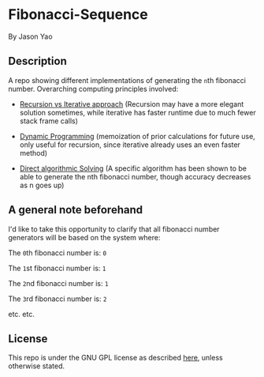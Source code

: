 # Fibonacci-Sequence
By Jason Yao

## Description
A repo showing different implementations of generating the `n`th fibonacci number. Overarching computing principles involved:

- [Recursion vs Iterative approach](naive) (Recursion may have a more elegant solution sometimes, while iterative has faster runtime due to much fewer stack frame 
calls)

- [Dynamic Programming](dynamic) (memoization of prior calculations for future use, only useful for recursion, since iterative already uses an even faster method)

- [Direct algorithmic Solving](direct) (A specific algorithm has been shown to be able to generate the nth fibonacci number, though accuracy decreases as n goes up)

## A general note beforehand
I'd like to take this opportunity to clarify that all fibonacci number generators will be based on the system where:

The `0`th fibonacci number is: `0`

The `1`st fibonacci number is: `1`

The `2`nd fibonacci number is: `1`

The `3`rd fibonacci number is: `2`

etc. etc.

## License
This repo is under the GNU GPL license as described [here](LICENSE), unless otherwise stated.
